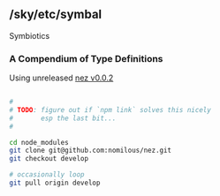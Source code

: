 /sky/etc/symbal
---------------

Symbiotics

### A Compendium of Type Definitions


Using unreleased [nez v0.0.2](https://github.com/nomilous/nez/tree/develop)

```bash

#
# TODO: figure out if `npm link` solves this nicely
#       esp the last bit...
#

cd node_modules
git clone git@github.com:nomilous/nez.git
git checkout develop

# occasionally loop
git pull origin develop

```
